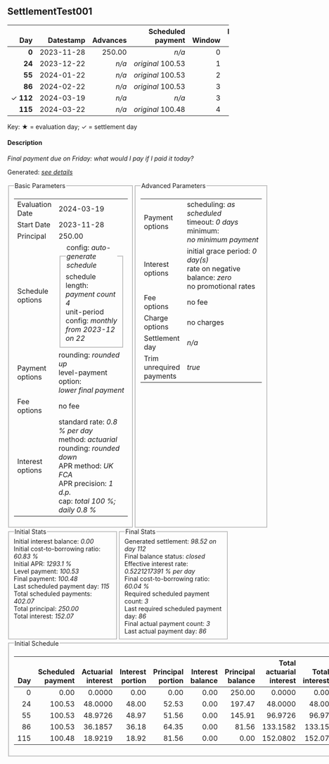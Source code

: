 <h2>SettlementTest001</h2>
<table>
    <thead style="vertical-align: bottom;">
        <th class="ci00" style="text-align: right;">Day</th>
        <th class="ci01" style="text-align: right;">Datestamp</th>
        <th class="ci02" style="text-align: right;">Advances</th>
        <th class="ci03" style="text-align: right;">Scheduled payment</th>
        <th class="ci04" style="text-align: right;">Window</th>
        <th class="ci05" style="text-align: right;">Payment due</th>
        <th class="ci06" style="text-align: right;">Actual payments</th>
        <th class="ci07" style="text-align: right;">Paid by</th>
        <th class="ci08" style="text-align: right;">Net effect</th>
        <th class="ci09" style="text-align: right;">Payment status</th>
        <th class="ci10" style="text-align: right;">Balance status</th>
        <th class="ci11" style="text-align: right;">Actuarial interest</th>
        <th class="ci12" style="text-align: right;">New interest</th>
        <th class="ci13" style="text-align: right;">Interest portion</th>
        <th class="ci14" style="text-align: right;">Principal portion</th>
        <th class="ci15" style="text-align: right;">Interest balance</th>
        <th class="ci16" style="text-align: right;">Principal balance</th>
        <th class="ci17" style="text-align: right;">Settlement figure</th>
    </thead>
    <tr style="text-align: right;">
        <td class="ci00"><b>0</b></td>
        <td class="ci01" style="white-space: nowrap;">2023-11-28</td>
        <td class="ci02">250.00</td>
        <td class="ci03" style="white-space: nowrap;"><i>n/a<i></td>
        <td class="ci04">0</td>
        <td class="ci05">0.00</td>
        <td class="ci06"><i>n/a</i></td>
        <td class="ci07"><i>n/a</i></td>
        <td class="ci08">0.00</td>
        <td class="ci09"><i>none&nbsp;scheduled</i></td>
        <td class="ci10">open</td>
        <td class="ci11">0.0000</td>
        <td class="ci12">0.0000</td>
        <td class="ci13">0.00</td>
        <td class="ci14">0.00</td>
        <td class="ci15">0.0000</td>
        <td class="ci16">250.00</td>
        <td class="ci17">250.00</td>
    </tr>
    <tr style="text-align: right;">
        <td class="ci00"><b>24</b></td>
        <td class="ci01" style="white-space: nowrap;">2023-12-22</td>
        <td class="ci02"><i>n/a</i></td>
        <td class="ci03" style="white-space: nowrap;"><i>original</i> 100.53</td>
        <td class="ci04">1</td>
        <td class="ci05">100.53</td>
        <td class="ci06"><b>0</b>&nbsp;<i>confirmed</i>&nbsp;100.53</td>
        <td class="ci07"><b>24#0</b>&nbsp;100.53</td>
        <td class="ci08">100.53</td>
        <td class="ci09"><i>payment&nbsp;made</i></td>
        <td class="ci10">open</td>
        <td class="ci11">48.0000</td>
        <td class="ci12">48.0000</td>
        <td class="ci13">48.00</td>
        <td class="ci14">52.53</td>
        <td class="ci15">0.0000</td>
        <td class="ci16">197.47</td>
        <td class="ci17">197.47</td>
    </tr>
    <tr style="text-align: right;">
        <td class="ci00"><b>55</b></td>
        <td class="ci01" style="white-space: nowrap;">2024-01-22</td>
        <td class="ci02"><i>n/a</i></td>
        <td class="ci03" style="white-space: nowrap;"><i>original</i> 100.53</td>
        <td class="ci04">2</td>
        <td class="ci05">100.53</td>
        <td class="ci06"><b>0</b>&nbsp;<i>confirmed</i>&nbsp;100.53</td>
        <td class="ci07"><b>55#0</b>&nbsp;100.53</td>
        <td class="ci08">100.53</td>
        <td class="ci09"><i>payment&nbsp;made</i></td>
        <td class="ci10">open</td>
        <td class="ci11">48.9726</td>
        <td class="ci12">48.9726</td>
        <td class="ci13">48.97</td>
        <td class="ci14">51.56</td>
        <td class="ci15">0.0000</td>
        <td class="ci16">145.91</td>
        <td class="ci17">145.91</td>
    </tr>
    <tr style="text-align: right;">
        <td class="ci00"><b>86</b></td>
        <td class="ci01" style="white-space: nowrap;">2024-02-22</td>
        <td class="ci02"><i>n/a</i></td>
        <td class="ci03" style="white-space: nowrap;"><i>original</i> 100.53</td>
        <td class="ci04">3</td>
        <td class="ci05">100.53</td>
        <td class="ci06"><b>0</b>&nbsp;<i>confirmed</i>&nbsp;100.53</td>
        <td class="ci07"><b>86#0</b>&nbsp;100.53</td>
        <td class="ci08">100.53</td>
        <td class="ci09"><i>payment&nbsp;made</i></td>
        <td class="ci10">open</td>
        <td class="ci11">36.1857</td>
        <td class="ci12">36.1857</td>
        <td class="ci13">36.18</td>
        <td class="ci14">64.35</td>
        <td class="ci15">0.0000</td>
        <td class="ci16">81.56</td>
        <td class="ci17">81.56</td>
    </tr>
    <tr style="text-align: right;">
        <td class="ci00">&#x2713;&nbsp;<b>112</b></td>
        <td class="ci01" style="white-space: nowrap;">2024-03-19</td>
        <td class="ci02"><i>n/a</i></td>
        <td class="ci03" style="white-space: nowrap;"><i>n/a<i></td>
        <td class="ci04">3</td>
        <td class="ci05">0.00</td>
        <td class="ci06"><i>n/a</i></td>
        <td class="ci07"><i>n/a</i></td>
        <td class="ci08">98.52</td>
        <td class="ci09"><i>generated</i></td>
        <td class="ci10">closed</td>
        <td class="ci11">16.9645</td>
        <td class="ci12">16.9645</td>
        <td class="ci13">16.96</td>
        <td class="ci14">81.56</td>
        <td class="ci15">0.0000</td>
        <td class="ci16">0.00</td>
        <td class="ci17">0.00</td>
    </tr>
    <tr style="text-align: right;">
        <td class="ci00"><b>115</b></td>
        <td class="ci01" style="white-space: nowrap;">2024-03-22</td>
        <td class="ci02"><i>n/a</i></td>
        <td class="ci03" style="white-space: nowrap;"><i>original</i> 100.48</td>
        <td class="ci04">4</td>
        <td class="ci05">0.00</td>
        <td class="ci06"><i>n/a</i></td>
        <td class="ci07"><i>n/a</i></td>
        <td class="ci08">0.00</td>
        <td class="ci09"><i>no&nbsp;longer&nbsp;required</i></td>
        <td class="ci10">closed</td>
        <td class="ci11">0.0000</td>
        <td class="ci12">0.0000</td>
        <td class="ci13">0.00</td>
        <td class="ci14">0.00</td>
        <td class="ci15">0.0000</td>
        <td class="ci16">0.00</td>
        <td class="ci17">0.00</td>
    </tr>
</table><p>Key: &#x2605; = evaluation day; &#x2713; = settlement day</p>
<h4>Description</h4>
<p><i>Final payment due on Friday: what would I pay if I paid it today?</i></p>
<p>Generated: <i><a href="../GeneratedDate.html">see details</a></i></p>
<div style="display:flex;">

<fieldset style="flex: 1; display: flex; flex-direction: column;"><legend>Basic Parameters</legend>
<table>
    <tr>
        <td>Evaluation Date</td>
        <td>2024-03-19</td>
    </tr>
    <tr>
        <td>Start Date</td>
        <td>2023-11-28</td>
    </tr>
    <tr>
        <td>Principal</td>
        <td>250.00</td>
    </tr>
    <tr>
        <td>Schedule options</td>
        <td>
            <fieldset>
                <legend>config: <i>auto-generate schedule</i></legend>
                <div>schedule length: <i><i>payment count</i> 4</i></div>
                <div>unit-period config: <i>monthly from 2023-12 on 22</i></div>
            </fieldset>
        </td>
    </tr>
    <tr>
        <td>Payment options</td>
        <td>
            <div>
                <div>rounding: <i>rounded up</i></div>
                <div>level-payment option: <i>lower&nbsp;final&nbsp;payment</i></div>
            </div>
        </td>
    </tr>
    <tr>
        <td>Fee options</td>
        <td>no fee
        </td>
    </tr>
    <tr>
        <td>Interest options</td>
        <td>
            <div>
                <div>standard rate: <i>0.8 % per day</i></div>
                <div>method: <i>actuarial</i></div>
                <div>rounding: <i>rounded down</i></div>
                <div>APR method: <i>UK FCA</i></div>
                <div>APR precision: <i>1 d.p.</i></div>
                <div>cap: <i>total 100 %; daily 0.8 %</div>
            </div>
        </td>
    </tr>
</table></fieldset>

<fieldset style="flex: 1; display: flex; flex-direction: column;"><legend>Advanced Parameters</legend>
<table>
    <tr>
        <td>Payment options</td>
        <td>
                <div>
                    <div>scheduling: <i>as scheduled</i></div>
                    <div>timeout: <i>0 days</i></div>
                    <div>minimum: <i>no&nbsp;minimum&nbsp;payment</i></div>
                </div>
        </td>
    </tr>
    <tr>
        <td>Interest options</td>
        <td>
            <div>
                <div>initial grace period: <i>0 day(s)</i></div>
                <div>rate on negative balance: <i>zero</i></div>
                <div>no promotional rates</div>
            </div>
        </td>
    </tr>
    <tr>
        <td>Fee options</td>
        <td>no fee
        </td>
    </tr>
    <tr>
        <td>Charge options</td>
        <td>no charges
        </td>
    </tr>
    <tr>
        <td>Settlement day</td><td><i><i>n/a</i></i></td>
    </tr>
    <tr>
        <td>Trim unrequired payments</td><td><i>true</i></td>
    </tr>
</table></fieldset>
</div>
<div style="display:flex;">


<fieldset style="flex: 1; display: flex; flex-direction: column;"><legend>Initial Stats</legend>
<div>
    <div>Initial interest balance: <i>0.00</i></div>
    <div>Initial cost-to-borrowing ratio: <i>60.83 %</i></div>
    <div>Initial APR: <i>1293.1 %</i></div>
    <div>Level payment: <i>100.53</i></div>
    <div>Final payment: <i>100.48</i></div>
    <div>Last scheduled payment day: <i>115</i></div>
    <div>Total scheduled payments: <i>402.07</i></div>
    <div>Total principal: <i>250.00</i></div>
    <div>Total interest: <i>152.07</i></div>
</div></fieldset>

<fieldset style="flex: 1; display: flex; flex-direction: column;"><legend>Final Stats</legend>
<div>
    <div>Generated settlement: <i>98.52 on day 112</i></div>
    <div>Final balance status: <i>closed</i></div>
    <div>Effective interest rate: <i>0.5221217391 % per day</i></div>
    <div>Final cost-to-borrowing ratio: <i>60.04 %</i></div>
    <div>Required scheduled payment count: <i>3</i></div>
    <div>Last required scheduled payment day: <i>86</i></div>
    <div>Final actual payment count: <i>3</i></div>
    <div>Last actual payment day: <i>86</i></div>
</div>
</fieldset>
</div>
<fieldset><legend>Initial Schedule</legend>
<table>
    <thead style="vertical-align: bottom;">
        <th style="text-align: right;">Day</th>
        <th style="text-align: right;">Scheduled payment</th>
        <th style="text-align: right;">Actuarial interest</th>
        <th style="text-align: right;">Interest portion</th>
        <th style="text-align: right;">Principal portion</th>
        <th style="text-align: right;">Interest balance</th>
        <th style="text-align: right;">Principal balance</th>
        <th style="text-align: right;">Total actuarial interest</th>
        <th style="text-align: right;">Total interest</th>
        <th style="text-align: right;">Total principal</th>
    </thead>
    <tr style="text-align: right;">
        <td class="ci00">0</td>
        <td class="ci01" style="white-space: nowrap;">0.00</td>
        <td class="ci02">0.0000</td>
        <td class="ci03">0.00</td>
        <td class="ci04">0.00</td>
        <td class="ci05">0.00</td>
        <td class="ci06">250.00</td>
        <td class="ci07">0.0000</td>
        <td class="ci08">0.00</td>
        <td class="ci09">0.00</td>
    </tr>
    <tr style="text-align: right;">
        <td class="ci00">24</td>
        <td class="ci01" style="white-space: nowrap;">100.53</td>
        <td class="ci02">48.0000</td>
        <td class="ci03">48.00</td>
        <td class="ci04">52.53</td>
        <td class="ci05">0.00</td>
        <td class="ci06">197.47</td>
        <td class="ci07">48.0000</td>
        <td class="ci08">48.00</td>
        <td class="ci09">52.53</td>
    </tr>
    <tr style="text-align: right;">
        <td class="ci00">55</td>
        <td class="ci01" style="white-space: nowrap;">100.53</td>
        <td class="ci02">48.9726</td>
        <td class="ci03">48.97</td>
        <td class="ci04">51.56</td>
        <td class="ci05">0.00</td>
        <td class="ci06">145.91</td>
        <td class="ci07">96.9726</td>
        <td class="ci08">96.97</td>
        <td class="ci09">104.09</td>
    </tr>
    <tr style="text-align: right;">
        <td class="ci00">86</td>
        <td class="ci01" style="white-space: nowrap;">100.53</td>
        <td class="ci02">36.1857</td>
        <td class="ci03">36.18</td>
        <td class="ci04">64.35</td>
        <td class="ci05">0.00</td>
        <td class="ci06">81.56</td>
        <td class="ci07">133.1582</td>
        <td class="ci08">133.15</td>
        <td class="ci09">168.44</td>
    </tr>
    <tr style="text-align: right;">
        <td class="ci00">115</td>
        <td class="ci01" style="white-space: nowrap;">100.48</td>
        <td class="ci02">18.9219</td>
        <td class="ci03">18.92</td>
        <td class="ci04">81.56</td>
        <td class="ci05">0.00</td>
        <td class="ci06">0.00</td>
        <td class="ci07">152.0802</td>
        <td class="ci08">152.07</td>
        <td class="ci09">250.00</td>
    </tr>
</table></fieldset>
